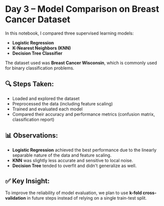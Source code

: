 # Day 3 – Model Comparison on Breast Cancer Dataset

In this notebook, I compared three supervised learning models:

- **Logistic Regression**  
- **K-Nearest Neighbors (KNN)**  
- **Decision Tree Classifier**

The dataset used was **Breast Cancer Wisconsin**, which is commonly used for binary classification problems.

## 🔍 Steps Taken:
- Loaded and explored the dataset  
- Preprocessed the data (including feature scaling)  
- Trained and evaluated each model  
- Compared their accuracy and performance metrics (confusion matrix, classification report)

## 📊 Observations:
- **Logistic Regression** achieved the best performance due to the linearly separable nature of the data and feature scaling.
- **KNN** was slightly less accurate and sensitive to local noise.
- **Decision Tree** tended to overfit and didn't generalize as well.

## ✅ Key Insight:
To improve the reliability of model evaluation, we plan to use **k-fold cross-validation** in future steps instead of relying on a single train-test split.
